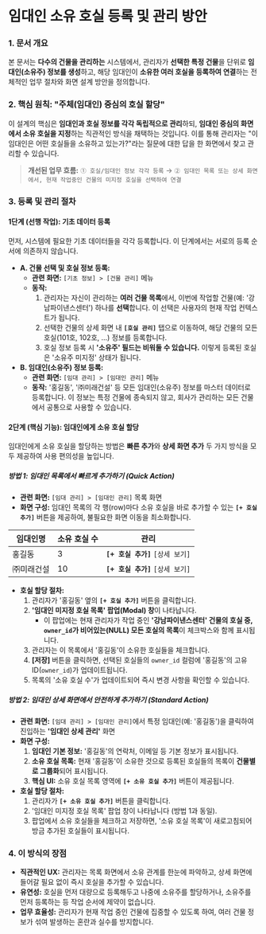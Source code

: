 # **임대인 소유 호실 등록 및 관리 방안**

### **1. 문서 개요**

본 문서는 **다수의 건물을 관리하는** 시스템에서, 관리자가 **선택한 특정 건물**을 단위로 **임대인(소유주) 정보를 생성**하고, 해당 임대인이 **소유한 여러 호실을 등록하여 연결**하는 전체적인 업무 절차와 화면 설계 방안을 정의합니다.

### **2. 핵심 원칙: "주체(임대인) 중심의 호실 할당"**

이 설계의 핵심은 **임대인과 호실 정보를 각각 독립적으로 관리**하되, **임대인 중심의 화면에서 소유 호실을 지정**하는 직관적인 방식을 채택하는 것입니다. 이를 통해 관리자는 "이 임대인은 어떤 호실들을 소유하고 있는가?"라는 질문에 대한 답을 한 화면에서 찾고 관리할 수 있습니다.

> **개선된 업무 흐름:** `① 호실/임대인 정보 각각 등록` → `② 임대인 목록 또는 상세 화면에서, 현재 작업중인 건물의 미지정 호실을 선택하여 연결`

### **3. 등록 및 관리 절차**

#### **1단계 (선행 작업): 기초 데이터 등록**

먼저, 시스템에 필요한 기초 데이터들을 각각 등록합니다. 이 단계에서는 서로의 등록 순서에 의존하지 않습니다.

- **A. 건물 선택 및 호실 정보 등록:**
  - **관련 화면:** `[기초 정보] > [건물 관리]` 메뉴
  - **동작:**
    1. 관리자는 자신이 관리하는 **여러 건물 목록**에서, 이번에 작업할 건물(예: '강남파이낸스센터') 하나를 **선택**합니다. 이 선택은 사용자의 현재 작업 컨텍스트가 됩니다.
    2. 선택한 건물의 상세 화면 내 **`[호실 관리]`** 탭으로 이동하여, 해당 건물의 모든 호실(101호, 102호, ...) 정보를 등록합니다.
    3. 호실 정보 등록 시 **'소유주' 필드는 비워둘 수 있습니다.** 이렇게 등록된 호실은 '소유주 미지정' 상태가 됩니다.
- **B. 임대인(소유주) 정보 등록:**
  - **관련 화면:** `[임대 관리] > [임대인 관리]` 메뉴
  - **동작:** '홍길동', '㈜미래건설' 등 모든 임대인(소유주) 정보를 마스터 데이터로 등록합니다. 이 정보는 특정 건물에 종속되지 않고, 회사가 관리하는 모든 건물에서 공통으로 사용할 수 있습니다.

#### **2단계 (핵심 기능): 임대인에게 소유 호실 할당**

임대인에게 소유 호실을 할당하는 방법은 **빠른 추가**와 **상세 화면 추가** 두 가지 방식을 모두 제공하여 사용 편의성을 높입니다.

##### **방법 1: 임대인 목록에서 빠르게 추가하기 (Quick Action)**

- **관련 화면:** `[임대 관리] > [임대인 관리]` 목록 화면
- **화면 구성:** 임대인 목록의 각 행(row)마다 소유 호실을 바로 추가할 수 있는 **`[+ 호실 추가]`** 버튼을 제공하여, 불필요한 화면 이동을 최소화합니다.

| 임대인명   | 소유 호실 수 | 관리                              |
| ---------- | ------------ | --------------------------------- |
| 홍길동     | 3            | **`[+ 호실 추가]`** `[상세 보기]` |
| ㈜미래건설 | 10           | **`[+ 호실 추가]`** `[상세 보기]` |

- **호실 할당 절차:**
  1. 관리자가 '홍길동' 옆의 **`[+ 호실 추가]`** 버튼을 클릭합니다.
  2. **'임대인 미지정 호실 목록' 팝업(Modal) 창**이 나타납니다.
     - 이 팝업에는 현재 관리자가 작업 중인 **'강남파이낸스센터' 건물의 호실 중, `owner_id`가 비어있는(NULL) 모든 호실의 목록**이 체크박스와 함께 표시됩니다.
  3. 관리자는 이 목록에서 '홍길동'이 소유한 호실들을 체크합니다.
  4. **[저장]** 버튼을 클릭하면, 선택된 호실들의 `owner_id` 컬럼에 '홍길동'의 고유 ID(`owner_id`)가 업데이트됩니다.
  5. 목록의 '소유 호실 수'가 업데이트되어 즉시 변경 사항을 확인할 수 있습니다.

##### **방법 2: 임대인 상세 화면에서 안전하게 추가하기 (Standard Action)**

- **관련 화면:** `[임대 관리] > [임대인 관리]`에서 특정 임대인(예: '홍길동')을 클릭하여 진입하는 **'임대인 상세 관리'** 화면
- **화면 구성:**
  1. **임대인 기본 정보:** '홍길동'의 연락처, 이메일 등 기본 정보가 표시됩니다.
  2. **소유 호실 목록:** 현재 '홍길동'이 소유한 것으로 등록된 호실들의 목록이 **건물별로 그룹화**되어 표시됩니다.
  3. **핵심 UI:** 소유 호실 목록 영역에 **`[+ 소유 호실 추가]`** 버튼이 제공됩니다.
- **호실 할당 절차:**
  1. 관리자가 **`[+ 소유 호실 추가]`** 버튼을 클릭합니다.
  2. '임대인 미지정 호실 목록' 팝업 창이 나타납니다 (방법 1과 동일).
  3. 팝업에서 소유 호실들을 체크하고 저장하면, '소유 호실 목록'이 새로고침되어 방금 추가된 호실들이 표시됩니다.

### **4. 이 방식의 장점**

- **직관적인 UX:** 관리자는 목록 화면에서 소유 관계를 한눈에 파악하고, 상세 화면에 들어갈 필요 없이 즉시 호실을 추가할 수 있습니다.
- **유연성:** 호실을 먼저 대량으로 등록해두고 나중에 소유주를 할당하거나, 소유주를 먼저 등록하는 등 작업 순서에 제약이 없습니다.
- **업무 효율성:** 관리자가 현재 작업 중인 건물에 집중할 수 있도록 하여, 여러 건물 정보가 섞여 발생하는 혼란과 실수를 방지합니다.